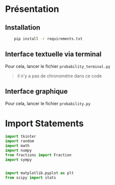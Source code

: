 # Présentation

## Installation
```bash
    pip install -r requirements.txt
```
## Interface textuelle via terminal
Pour cela, lancer le fichier `probability_terminal.py`
> il n'y a pas de chronomètre dans ce code

## Interface graphique
Pour cela, lancer le fichier `probability.py`

# Import Statements

```python
import tkinter
import random
import math
import numpy
from fractions import Fraction
import sympy


import matplotlib.pyplot as plt
from scipy import stats